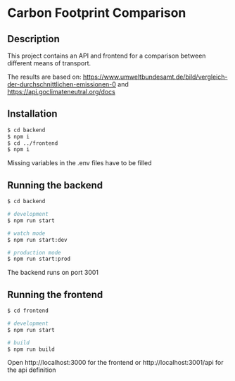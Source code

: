 # Carbon Footprint Comparison

## Description

This project contains an API and frontend for a comparison between different means of transport.

The results are based on:
https://www.umweltbundesamt.de/bild/vergleich-der-durchschnittlichen-emissionen-0 and
https://api.goclimateneutral.org/docs

## Installation

```bash
$ cd backend
$ npm i
$ cd ../frontend
$ npm i
```

Missing variables in the .env files have to be filled

## Running the backend

```bash
$ cd backend

# development
$ npm run start

# watch mode
$ npm run start:dev

# production mode
$ npm run start:prod
```

The backend runs on port 3001

## Running the frontend

```bash
$ cd frontend

# development
$ npm run start

# build
$ npm run build
```

Open http://localhost:3000 for the frontend or http://localhost:3001/api for the api definition